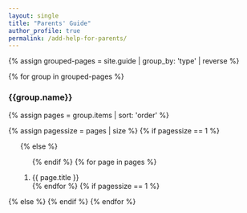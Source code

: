 ```yaml
---
layout: single
title: "Parents' Guide"
author_profile: true
permalink: /add-help-for-parents/
---
```

{% assign grouped-pages = site.guide | group_by: 'type' | reverse %}

{% for group in grouped-pages %}
<h3>{{group.name}}</h3>
{% assign pages = group.items | sort: 'order' %}

{% assign pagessize = pages | size %}
{% if pagessize == 1 %} <ul>
{% else %}
<ol>
{% endif %}
{% for page in pages %}
<li style="margin-top:1em;font-weight:400;"><a style="text-decoration: none;" href="{{ page.url }}">{{ page.title }}</a></li>
{% endfor %}
{% if pagessize == 1 %}
</ul>
{% else %}
</ol>
{% endif %}
{% endfor %}